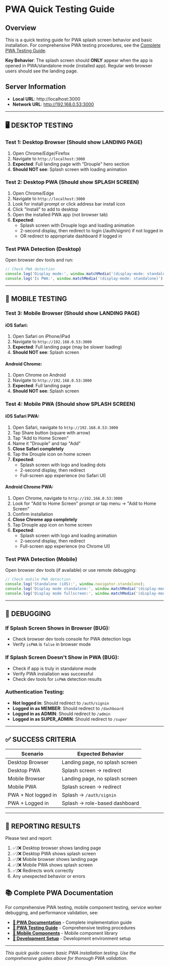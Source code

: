 # PWA Quick Testing Guide

## Overview
This is a quick testing guide for PWA splash screen behavior and basic installation. For comprehensive PWA testing procedures, see the [Complete PWA Testing Guide](docs/pwa-testing.md).

**Key Behavior**: The splash screen should **ONLY** appear when the app is opened in PWA/standalone mode (installed app). Regular web browser users should see the landing page.

## Server Information
- **Local URL**: http://localhost:3000
- **Network URL**: http://192.168.0.53:3000

---

## 🖥️ DESKTOP TESTING

### Test 1: Desktop Browser (Should show LANDING PAGE)
1. Open Chrome/Edge/Firefox
2. Navigate to `http://localhost:3000`
3. **Expected**: Full landing page with "Drouple" hero section
4. **Should NOT see**: Splash screen with loading animation

### Test 2: Desktop PWA (Should show SPLASH SCREEN)
1. Open Chrome/Edge
2. Navigate to `http://localhost:3000`
3. Look for install prompt or click address bar install icon
4. Click "Install" to add to desktop
5. Open the installed PWA app (not browser tab)
6. **Expected**: 
   - Splash screen with Drouple logo and loading animation
   - 2-second display, then redirect to login (/auth/signin) if not logged in
   - OR redirect to appropriate dashboard if logged in

### Test PWA Detection (Desktop)
Open browser dev tools and run:
```javascript
// Check PWA detection
console.log('Display mode:', window.matchMedia('(display-mode: standalone)').matches);
console.log('Is PWA:', window.matchMedia('(display-mode: standalone)').matches || window.navigator.standalone);
```

---

## 📱 MOBILE TESTING

### Test 3: Mobile Browser (Should show LANDING PAGE)

#### iOS Safari:
1. Open Safari on iPhone/iPad
2. Navigate to `http://192.168.0.53:3000`
3. **Expected**: Full landing page (may be slower loading)
4. **Should NOT see**: Splash screen

#### Android Chrome:
1. Open Chrome on Android
2. Navigate to `http://192.168.0.53:3000`
3. **Expected**: Full landing page
4. **Should NOT see**: Splash screen

### Test 4: Mobile PWA (Should show SPLASH SCREEN)

#### iOS Safari PWA:
1. Open Safari, navigate to `http://192.168.0.53:3000`
2. Tap Share button (square with arrow)
3. Tap "Add to Home Screen"
4. Name it "Drouple" and tap "Add"
5. **Close Safari completely**
6. Tap the Drouple icon on home screen
7. **Expected**:
   - Splash screen with logo and loading dots
   - 2-second display, then redirect
   - Full-screen app experience (no Safari UI)

#### Android Chrome PWA:
1. Open Chrome, navigate to `http://192.168.0.53:3000`
2. Look for "Add to Home Screen" prompt or tap menu → "Add to Home Screen"
3. Confirm installation
4. **Close Chrome app completely**
5. Tap Drouple app icon on home screen
6. **Expected**:
   - Splash screen with logo and loading animation
   - 2-second display, then redirect
   - Full-screen app experience (no Chrome UI)

### Test PWA Detection (Mobile)
Open browser dev tools (if available) or use remote debugging:
```javascript
// Check mobile PWA detection
console.log('Standalone (iOS):', window.navigator.standalone);
console.log('Display mode standalone:', window.matchMedia('(display-mode: standalone)').matches);
console.log('Display mode fullscreen:', window.matchMedia('(display-mode: fullscreen)').matches);
```

---

## 🧪 DEBUGGING

### If Splash Screen Shows in Browser (BUG):
- Check browser dev tools console for PWA detection logs
- Verify `isPWA` is `false` in browser mode

### If Splash Screen Doesn't Show in PWA (BUG):
- Check if app is truly in standalone mode
- Verify PWA installation was successful
- Check dev tools for `isPWA` detection results

### Authentication Testing:
- **Not logged in**: Should redirect to `/auth/signin`
- **Logged in as MEMBER**: Should redirect to `/dashboard`
- **Logged in as ADMIN**: Should redirect to `/admin`
- **Logged in as SUPER_ADMIN**: Should redirect to `/super`

---

## ✅ SUCCESS CRITERIA

| Scenario | Expected Behavior |
|----------|------------------|
| Desktop Browser | Landing page, no splash screen |
| Desktop PWA | Splash screen → redirect |
| Mobile Browser | Landing page, no splash screen |
| Mobile PWA | Splash screen → redirect |
| PWA + Not logged in | Splash → `/auth/signin` |
| PWA + Logged in | Splash → role-based dashboard |

---

## 📝 REPORTING RESULTS

Please test and report:
1. ✅/❌ Desktop browser shows landing page
2. ✅/❌ Desktop PWA shows splash screen
3. ✅/❌ Mobile browser shows landing page  
4. ✅/❌ Mobile PWA shows splash screen
5. ✅/❌ Redirects work correctly
6. Any unexpected behavior or errors

## 📚 Complete PWA Documentation

For comprehensive PWA testing, mobile component testing, service worker debugging, and performance validation, see:

- **[📱 PWA Documentation](docs/pwa.md)** - Complete implementation guide
- **[🧪 PWA Testing Guide](docs/pwa-testing.md)** - Comprehensive testing procedures  
- **[📱 Mobile Components](docs/mobile-components.md)** - Mobile component library
- **[🚀 Development Setup](docs/dev-setup.md)** - Development environment setup

---

*This quick guide covers basic PWA installation testing. Use the comprehensive guides above for thorough PWA validation.*